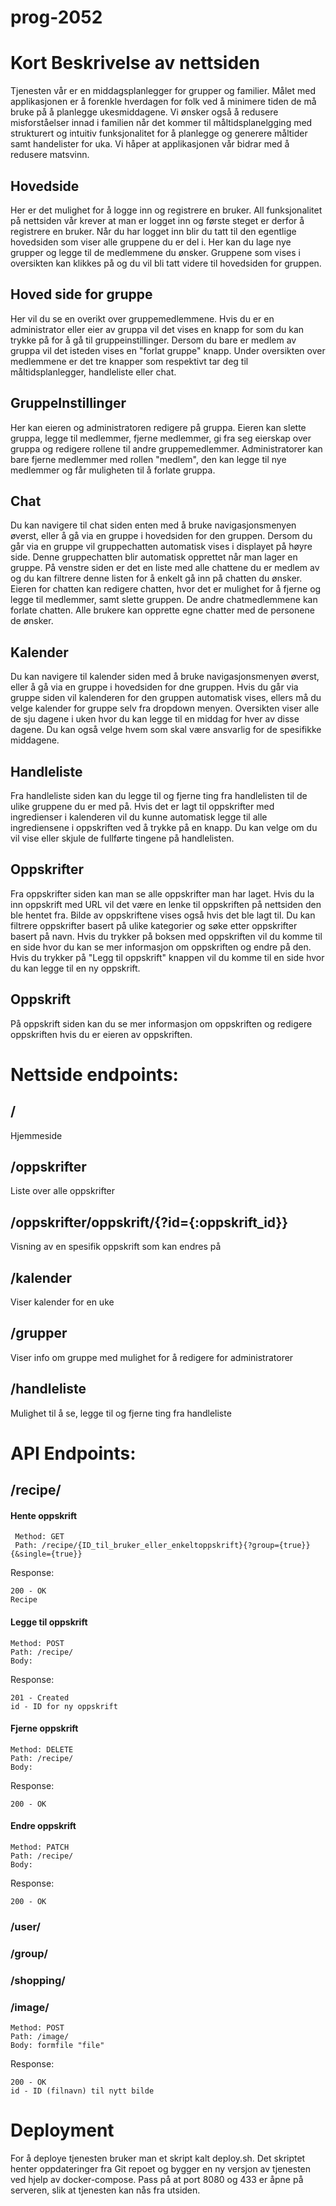 # prog-2052

# Kort Beskrivelse av nettsiden
Tjenesten vår er en middagsplanlegger for grupper og familier. Målet med applikasjonen er å forenkle hverdagen for folk ved å minimere tiden de må bruke på å planlegge ukesmiddagene. Vi ønsker også å redusere misforståelser innad i familien når det kommer til måltidsplanelgging med strukturert og intuitiv funksjonalitet for å planlegge og generere måltider samt handelister for uka. Vi håper at applikasjonen vår bidrar med å redusere matsvinn.

## Hovedside
Her er det mulighet for å logge inn og registrere en bruker. All funksjonalitet på nettsiden vår krever at man er logget inn og første steget er derfor å registrere en bruker. Når du har logget inn blir du tatt til den egentlige hovedsiden som viser alle gruppene du er del i. Her kan du lage nye grupper og legge til de medlemmene du ønsker. Gruppene som vises i oversikten kan klikkes på og du vil bli tatt videre til hovedsiden for gruppen.

## Hoved side for gruppe
Her vil du se en overikt over gruppemedlemmene. Hvis du er en administrator eller eier av gruppa vil det vises en knapp for som du kan trykke på for å gå til gruppeinstillinger. Dersom du bare er medlem av gruppa vil det isteden vises en "forlat gruppe" knapp. Under oversikten over medlemmene er det tre knapper som respektivt tar deg til måltidsplanlegger, handleliste eller chat.

## GruppeInstillinger
Her kan eieren og administratoren redigere på gruppa. Eieren kan slette gruppa, legge til medlemmer, fjerne medlemmer, gi fra seg eierskap over gruppa og redigere rollene til andre gruppemedlemmer. Administratorer kan bare fjerne medlemmer med rollen "medlem", den kan legge til nye medlemmer og får muligheten til å forlate gruppa.

## Chat 
Du kan navigere til chat siden enten med å bruke navigasjonsmenyen øverst, eller å gå via en gruppe i hovedsiden for den gruppen. Dersom du går via en gruppe vil gruppechatten automatisk vises i displayet på høyre side. Denne gruppechatten blir automatisk opprettet når man lager en gruppe. På venstre siden er det en liste med alle chattene du er medlem av og du kan filtrere denne listen for å enkelt gå inn på chatten du ønsker. Eieren for chatten kan redigere chatten, hvor det er mulighet for å fjerne og legge til medlemmer, samt slette gruppen. De andre chatmedlemmene kan forlate chatten. Alle brukere kan opprette egne chatter med de personene de ønsker. 

## Kalender
Du kan navigere til kalender siden med å bruke navigasjonsmenyen øverst, eller å gå via en gruppe i hovedsiden for dne gruppen. Hvis du går via gruppe siden vil kalenderen for den gruppen automatisk vises, ellers må du velge kalender for gruppe selv fra dropdown menyen. Oversikten viser alle de sju dagene i uken hvor du kan legge til en middag for hver av disse dagene. Du kan også velge hvem som skal være ansvarlig for de spesifikke middagene. 

## Handleliste
Fra handleliste siden kan du legge til og fjerne ting fra handlelisten til de ulike gruppene du er med på.
Hvis det er lagt til oppskrifter med ingredienser i kalenderen vil du kunne automatisk legge til alle ingrediensene i oppskriften ved å trykke på en knapp.
Du kan velge om du vil vise eller skjule de fullførte tingene på handlelisten.

## Oppskrifter
Fra oppskrifter siden kan man se alle oppskrifter man har laget. 
Hvis du la inn oppskrift med URL vil det være en lenke til oppskriften på nettsiden den ble hentet fra.
Bilde av oppskriftene vises også hvis det ble lagt til. 
Du kan filtrere oppskrifter basert på ulike kategorier og søke etter oppskrifter basert på navn.
Hvis du trykker på boksen med oppskriften vil du komme til en side hvor du kan se mer informasjon om oppskriften og endre på den.
Hvis du trykker på "Legg til oppskrift" knappen vil du komme til en side hvor du kan legge til en ny oppskrift.

## Oppskrift
På oppskrift siden kan du se mer informasjon om oppskriften og redigere oppskriften hvis du er eieren av oppskriften.

# Nettside endpoints:

## /
Hjemmeside

## /oppskrifter
Liste over alle oppskrifter

## /oppskrifter/oppskrift/{?id={:oppskrift_id}}
Visning av en spesifik oppskrift som kan endres på

## /kalender
Viser kalender for en uke

## /grupper
Viser info om gruppe med mulighet for å redigere for administratorer

## /handleliste
Mulighet til å se, legge til og fjerne ting fra handleliste



# API Endpoints:

## /recipe/

#### Hente oppskrift
```
 Method: GET
 Path: /recipe/{ID_til_bruker_eller_enkeltoppskrift}{?group={true}}{&single={true}}
```
Response:
```
200 - OK
Recipe
```
#### Legge til oppskrift
```
Method: POST
Path: /recipe/
Body:

``` 
Response:
```
201 - Created
id - ID for ny oppskrift
```

#### Fjerne oppskrift
```
Method: DELETE
Path: /recipe/
Body:

```

Response:
```
200 - OK
```

#### Endre oppskrift
```
Method: PATCH
Path: /recipe/
Body:

```

Response:

```
200 - OK
```


### /user/


### /group/


### /shopping/


### /image/
```
Method: POST
Path: /image/
Body: formfile "file"
```

Response:
```
200 - OK
id - ID (filnavn) til nytt bilde
```

# Deployment

For å deploye tjenesten bruker man et skript kalt deploy.sh. 
Det skriptet henter oppdateringer fra Git repoet og bygger en ny versjon av tjenesten ved hjelp av docker-compose.
Pass på at port 8080 og 433 er åpne på serveren, slik at tjenesten kan nås fra utsiden.